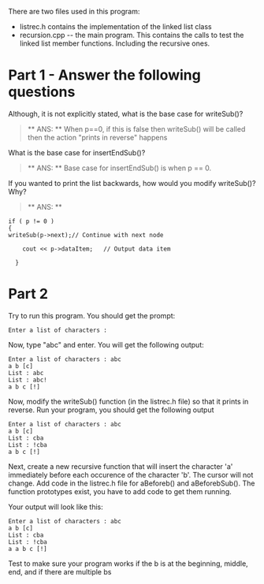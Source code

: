 

There are two files used in this program:
- listrec.h contains the implementation of the linked list class
- recursion.cpp -- the main program. This contains the calls to test the linked list member functions. Including the recursive ones.


# Part 1 - Answer the following questions
Although, it is not explicitly stated, what is the base case for writeSub()?
> ** ANS: ** When p==0, if this is false then writeSub() will be called then the action "prints in reverse" happens  

What is the base case for insertEndSub()?

> ** ANS: **  Base case for insertEndSub() is when p == 0.

If you wanted to print the list backwards, how would you modify writeSub()? Why?

>  ** ANS: **

	if ( p != 0 )
	{
    writeSub(p->next);// Continue with next node
    
    	cout << p->dataItem;   // Output data item
   
      }


# Part 2

Try to run this program. You should get the prompt:

    Enter a list of characters :

Now, type "abc" and enter. You will get the following output:

    Enter a list of characters : abc
    a b [c]
    List : abc
    List : abc!
    a b c [!]

Now, modify the writeSub() function (in the listrec.h file) so that it prints in reverse.  Run your program, you should get the following output

    Enter a list of characters : abc
    a b [c]
    List : cba
    List : !cba
    a b c [!]

Next, create a new recursive function that will insert the character 'a' immediately before each occurence of the character 'b'. The cursor will not change.
Add code in the listrec.h file for aBeforeb() and aBeforebSub(). The function prototypes exist, you have to add code to get them running.

Your output will look like this:

    Enter a list of characters : abc
    a b [c]
    List : cba
    List : !cba
    a a b c [!]

Test to make sure your program works if the b is at the beginning, middle, end, and if there are multiple bs